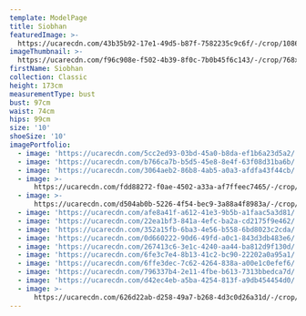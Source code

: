 ```yaml
---
template: ModelPage
title: Siobhan
featuredImage: >-
  https://ucarecdn.com/43b35b92-17e1-49d5-b87f-7582235c9c6f/-/crop/1086x690/0,0/-/preview/
imageThumbnail: >-
  https://ucarecdn.com/f96c908e-f502-4b39-8f0c-7b0b45f6c143/-/crop/768x909/285,0/-/preview/
firstName: Siobhan
collection: Classic
height: 173cm
measurementType: bust
bust: 97cm
waist: 74cm
hips: 99cm
size: '10'
shoeSize: '10'
imagePortfolio:
  - image: 'https://ucarecdn.com/5cc2ed93-03bd-45a0-b8da-ef1b6a23d5a2/'
  - image: 'https://ucarecdn.com/b766ca7b-b5d5-45e8-8e4f-63f08d31ba6b/'
  - image: 'https://ucarecdn.com/3064aeb2-86b8-4ab5-a0a3-afdfa43f44cb/'
  - image: >-
      https://ucarecdn.com/fdd88272-f0ae-4502-a33a-af7ffeec7465/-/crop/1070x1249/0,0/-/preview/
  - image: >-
      https://ucarecdn.com/d504ab0b-5226-4f54-bec9-3a88a4f8983a/-/crop/1073x1258/0,0/-/preview/
  - image: 'https://ucarecdn.com/afe8a41f-a612-41e3-9b5b-a1faac5a3d81/'
  - image: 'https://ucarecdn.com/22ea1bf3-841a-4efc-ba2a-cd2175f9e462/'
  - image: 'https://ucarecdn.com/352a15fb-6ba3-4e56-b558-6bd8023c2cda/'
  - image: 'https://ucarecdn.com/0d660222-90d6-49fd-a0c1-843d3db483e6/'
  - image: 'https://ucarecdn.com/267413c6-3e1c-4240-aa44-ba812d9f130d/'
  - image: 'https://ucarecdn.com/6fe3c7e4-8b13-41c2-bc90-22202a0a95a1/'
  - image: 'https://ucarecdn.com/6ffe3dec-7c62-4264-838a-a00e1c0efef6/'
  - image: 'https://ucarecdn.com/796337b4-2e11-4fbe-b613-7313bbedca7d/'
  - image: 'https://ucarecdn.com/d42ec4eb-a5ba-4254-813f-a9db454454d0/'
  - image: >-
      https://ucarecdn.com/626d22ab-d258-49a7-b268-4d3c0d26a31d/-/crop/1170x1722/0,45/-/preview/
---
```


